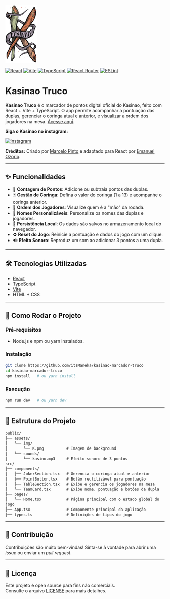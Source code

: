 <img src="./public/assets/img/K.png" alt="Kasinao Truco" width="100" />

[![React](https://img.shields.io/badge/React-19.1.0-61DAFB?logo=react&logoColor=white)](https://reactjs.org/)
[![Vite](https://img.shields.io/badge/Vite-6.3.5-646CFF?logo=vite&logoColor=white)](https://vitejs.dev/)
[![TypeScript](https://img.shields.io/badge/TypeScript-5.8.3-3178C6?logo=typescript&logoColor=white)](https://www.typescriptlang.org/)
[![React Router](https://img.shields.io/badge/React_Router-7.6.0-ca4245?logo=reactrouter&logoColor=white)](https://reactrouter.com/)
[![ESLint](https://img.shields.io/badge/ESLint-9.25.0-4B32C3?logo=eslint&logoColor=white)](https://eslint.org/)

# Kasinao Truco

**Kasinao Truco** é o marcador de pontos digital oficial do Kasinao, feito com React + Vite + TypeScript. O app permite acompanhar a pontuação das duplas, gerenciar o coringa atual e anterior, e visualizar a ordem dos jogadores na mesa. [Acesse aqui](https://kasinao-truco.web.app/).

**Siga o Kasinao no instagram:**

[![Instagram](https://img.shields.io/badge/@kasinao_truco-Follow-833AB4?logo=instagram&logoColor=white)](https://www.instagram.com/kasinao_truco/)


**Créditos:**
Criado por [Marcelo Pinto](https://github.com/pinto-marcelo) e adaptado para React por [Emanuel Ozorio](https://github.com/itsManeka).

---

## ✨ Funcionalidades

* 🎯 **Contagem de Pontos**: Adicione ou subtraia pontos das duplas.
* 🃏 **Gestão de Coringa**: Defina o valor do coringa (1 a 13) e acompanhe o coringa anterior.
* 🔄 **Ordem dos Jogadores**: Visualize quem é a "mão" da rodada.
* 📝 **Nomes Personalizáveis**: Personalize os nomes das duplas e jogadores.
* 💾 **Persistência Local**: Os dados são salvos no armazenamento local do navegador.
* ♻️ **Reset do Jogo**: Reinicie a pontuação e dados do jogo com um clique.
* 🔊 **Efeito Sonoro**: Reproduz um som ao adicionar 3 pontos a uma dupla.

---

## 🛠 Tecnologias Utilizadas

* [React](https://reactjs.org/)
* [TypeScript](https://www.typescriptlang.org/)
* [Vite](https://vitejs.dev/)
* HTML + CSS

---

## 🚀 Como Rodar o Projeto

### Pré-requisitos

* Node.js e npm ou yarn instalados.

### Instalação

```bash
git clone https://github.com/itsManeka/kasinao-marcador-truco
cd kasinao-marcador-truco
npm install   # ou yarn install
```

### Execução

```bash
npm run dev   # ou yarn dev
```

---

## 📁 Estrutura do Projeto

```
public/
├── assets/
│   └── img/
│       └── K.png          # Imagem de background
│   └── sounds/
│       └── kasino.mp3     # Efeito sonoro de 3 pontos
src/
├── components/
│   ├── JokerSection.tsx   # Gerencia o coringa atual e anterior
│   ├── PointButton.tsx    # Botão reutilizável para pontuação
|   ├── TableSection.tsx   # Exibe e gerencia os jogadores na mesa
│   └── TeamCard.tsx       # Exibe nome, pontuação e botões da dupla
├── pages/
│   └── Home.tsx           # Página principal com o estado global do jogo
├── App.tsx                # Componente principal da aplicação
├── types.ts               # Definições de tipos do jogo
```

---

## 🤝 Contribuição

Contribuições são muito bem-vindas!
Sinta-se à vontade para abrir uma *issue* ou enviar um *pull request*.

---

## 📄 Licença

Este projeto é open source para fins não comerciais.  
Consulte o arquivo [LICENSE](./LICENSE) para mais detalhes.
